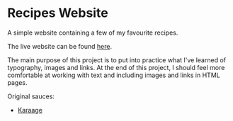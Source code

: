 # Recipes Website

A simple website containing a few of my favourite recipes.

The live website can be found [here](#).

The main purpose of this project is to put into practice what I've learned of\
typography, images and links. At the end of this project, I should feel more\
comfortable at working with text and including images and links in HTML pages.

Original sauces:

- [Karaage](https://www.allrecipes.com/recipe/8325387/karaage-japanese-fried-chicken/)
